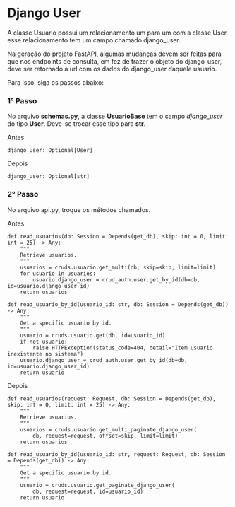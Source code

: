 # Django User

A classe Usuario possui um relacionamento um para um com a classe User, esse relacionamento tem um campo chamado django_user.

Na geração do projeto FastAPI, algumas mudanças devem ser feitas para que nos endpoints de consulta, em fez de trazer o objeto do django_user, deve ser retornado a url com os dados do django_user daquele usuario.

Para isso, siga os passos abaixo:

### 1° Passo

No arquivo **schemas.py**, a classe **UsuarioBase** tem o campo *django_user* do tipo **User**. 
Deve-se trocar esse tipo para **str**.

Antes
```
django_user: Optional[User]
```

Depois
```
django_user: Optional[str]
```

### 2° Passo

No arquivo api.py, troque os métodos chamados.

Antes
```
def read_usuarios(db: Session = Depends(get_db), skip: int = 0, limit: int = 25) -> Any:
    """
    Retrieve usuarios.
    """
    usuarios = cruds.usuario.get_multi(db, skip=skip, limit=limit)
    for usuario in usuarios:
        usuario.django_user = crud_auth.user.get_by_id(db=db, id=usuario.django_user_id)
    return usuarios

def read_usuario_by_id(usuario_id: str, db: Session = Depends(get_db)) -> Any:
    """
    Get a specific usuario by id.
    """
    usuario = cruds.usuario.get(db, id=usuario_id)
    if not usuario:
        raise HTTPException(status_code=404, detail="Item usuario inexistente no sistema")
    usuario.django_user = crud_auth.user.get_by_id(db=db, id=usuario.django_user_id)
    return usuario
```

Depois
```
def read_usuarios(request: Request, db: Session = Depends(get_db), skip: int = 0, limit: int = 25) -> Any:
    """
    Retrieve usuarios.
    """
    usuarios = cruds.usuario.get_multi_paginate_django_user(
        db, request=request, offset=skip, limit=limit)
    return usuarios

def read_usuario_by_id(usuario_id: str, request: Request, db: Session = Depends(get_db)) -> Any:
    """
    Get a specific usuario by id.
    """
    usuario = cruds.usuario.get_paginate_django_user(
        db, request=request, id=usuario_id)
    return usuario
```